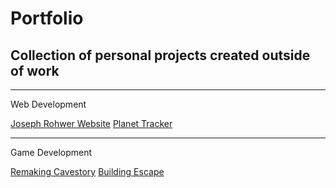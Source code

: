 # Portfolio
## Collection of personal projects created outside of work
---

Web Development

[Joseph Rohwer Website](https://github.com/josephrohwer/joseph-rohwer-website)
[Planet Tracker](https://github.com/josephrohwer/planet-tracker)

--- 

Game Development

[Remaking Cavestory](https://github.com/josephrohwer/remaking-cavestory)
[Building Escape](https://github.com/josephrohwer/building-escape)